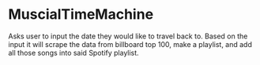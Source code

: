 # MuscialTimeMachine
Asks user to input the date they would like to travel back to. Based on the input it will scrape the data from billboard top 100, make a playlist, and add all those songs into said Spotify playlist.
